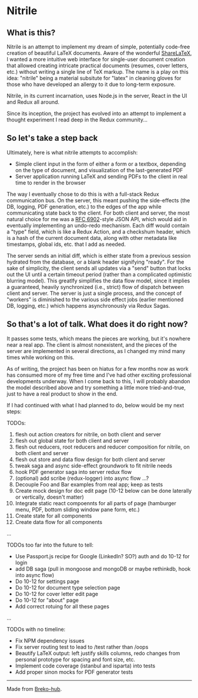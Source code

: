 # Nitrile

## What is this?

Nitrile is an attempt to implement my dream of simple, potentially code-free creation of beautiful LaTeX documents. Aware of the wonderful [ShareLaTeX](https://www.sharelatex.com/), I wanted a more intuitive web interface for single-user document creation that allowed creating intricate practical documents (resumes, cover letters, etc.) without writing a single line of TeX markup. The name is a play on this idea: "nitrile" being a material subsitute for "latex" in cleaning gloves for those who have developed an allergy to it due to long-term exposure.

Nitrile, in its current incarnation, uses Node.js in the server, React in the UI and Redux all around.

Since its inception, the project has evolved into an attempt to implement a thought experiment I read deep in the Redux community...

## So let's take a step back

Ultimately, here is what nitrile attempts to accomplish:

- Simple client input in the form of either a form or a textbox, depending on the type of document, and visualization of the last-generated PDF
- Server application running LaTeX and sending PDFs to the client in real time to render in the browser

The way I eventually chose to do this is with a full-stack Redux communication bus. On the server, this meant pushing the side-effects (the DB, logging, PDF generation, etc.) to the edges of the app while communicating state back to the client. For both client and server, the most natural choice for me was a [RFC 6902](https://tools.ietf.org/html/rfc6902)-style JSON API, which would aid in eventually implementing an undo-redo mechanism. Each diff would contain a "type" field, which is like a Redux Action, and a checkshum header, which is a hash of the current document data, along with other metadata like timestamps, global ids, etc. that I add as needed.

The server sends an initial diff, which is either state from a previous session hydrated from the database, or a blank header signifying "ready". For the sake of simplicity, the client sends all updates via a "send" button that locks out the UI until a certain timeout period (rather than a complicated optimistic blurring model). This greatlfy simplifies the data flow model, since it implies a guaranteed, heavily synchronized (i.e., strict) flow of dispatch between client and server. The server is just a single process, and the concept of "workers" is diminished to the various side effect jobs (earlier mentioned DB, logging, etc.) which happens asynchronously via Redux Sagas.

## So that's a lot of talk. What does it do right now?

It passes some tests, which means the pieces are working, but it's nowhere near a real app. The client is almost nonexistent, and the pieces of the server are implemented in several directions, as I changed my mind many times while working on this.

As of writing, the project has been on hiatus for a few months now as work has consumed more of my free time and I've had other exciting professional developments underway. When I come back to this, I will probably abandon the model described above and try something a little more tried-and-true, just to have a real product to show in the end.

If I had continued with what I had planned to do, below would be my next steps:

TODOs:

1. flesh out action creators for nitrile, on both client and server
2. flesh out global state for both client and server
3. flesh out reducers, root reducers and reducer composition for nitrile, on both client and server
4. flesh out store and data flow design for both client and server
5. tweak saga and async side-effect groundwork to fit nitrile needs
6. hook PDF generator saga into server redux flow
7. (optional) add scribe (redux-logger) into async flow
...?
8. Decouple Foo and Bar examples from real app; keep as tests
9. Create mock design for doc edit page
(10-12 below can be done laterally or vertically, doesn't matter)
10. Integrate static react compoennts for all parts of page (hamburger menu, PDF, bottom sliding window pane form, etc.)
11. Create state for all components
12. Create data flow for all components

...

TODOs too far into the future to tell:

* Use Passport.js recipe for Google (LinkedIn? SO?) auth and do 10-12 for login
* add DB saga (pull in mongoose and mongoDB or maybe rethinkdb, hook into async flow)
* Do 10-12 for settings page
* Do 10-12 for document type selection page
* Do 10-12 for cover letter edit page
* Do 10-12 for "about" page
* Add correct rotuing for all these pages

...

TODOs with no timeline:

* Fix NPM dependency issues
* Fix server routing test to lead to /test rather than /oops
* Beautify LaTeX output: left justify skills columns, redo changes from personal prototype for spacing and font size, etc.
* Implement code coverage (istanbul and isparta) into tests
* Add proper sinon mocks for PDF generator tests

---
Made from [Breko-hub](https://github.com/tomatau/breko-hub).

